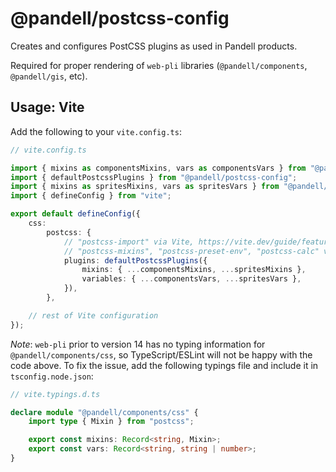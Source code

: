 # @pandell/postcss-config

Creates and configures PostCSS plugins as used in Pandell products.

Required for proper rendering of `web-pli` libraries (`@pandell/components`, `@pandell/gis`, etc).

## Usage: Vite

Add the following to your `vite.config.ts`:

```ts
// vite.config.ts

import { mixins as componentsMixins, vars as componentsVars } from "@pandell/components/css";
import { defaultPostcssPlugins } from "@pandell/postcss-config";
import { mixins as spritesMixins, vars as spritesVars } from "@pandell/sprites";
import { defineConfig } from "vite";

export default defineConfig({
    css:
        postcss: {
            // "postcss-import" via Vite, https://vite.dev/guide/features#import-inlining-and-rebasing
            // "postcss-mixins", "postcss-preset-env", "postcss-calc" via "defaultPostcssPlugins"
            plugins: defaultPostcssPlugins({
                mixins: { ...componentsMixins, ...spritesMixins },
                variables: { ...componentsVars, ...spritesVars },
            }),
        },

    // rest of Vite configuration
});
```

_Note_: `web-pli` prior to version 14 has no typing information for `@pandell/components/css`,
so TypeScript/ESLint will not be happy with the code above. To fix the issue,
add the following typings file and include it in `tsconfig.node.json`:

```ts
// vite.typings.d.ts

declare module "@pandell/components/css" {
    import type { Mixin } from "postcss";

    export const mixins: Record<string, Mixin>;
    export const vars: Record<string, string | number>;
}
```
